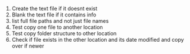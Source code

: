 1.  Create the text file if it doesnt exist
2.  Blank the text file if it contains info
3.  list full file paths and not just file names
4.  Test copy one file to another location
5.  Test copy folder structure to other location
6.  Check if file exists in the other location and its date modified and copy over if newer
